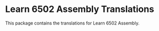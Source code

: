 # Learn 6502 Assembly Translations

This package contains the translations for Learn 6502 Assembly.
